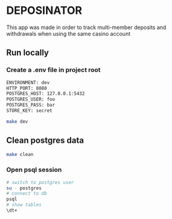 # DEPOSINATOR

This app was made in order to track multi-member deposits and withdrawals
when using the same casino account

## Run locally

### Create a .env file in project root

```bash
ENVIRONMENT: dev
HTTP_PORT: 8080
POSTGRES_HOST: 127.0.0.1:5432
POSTGRES_USER: foo
POSTGRES_PASS: bar
STORE_KEY: secret
```

```bash
make dev
```

## Clean postgres data

```bash
make clean
```

### Open psql session

```bash
# switch to postgres user
su - postgres
# connect to db
psql
# show tables
\dt+
```
